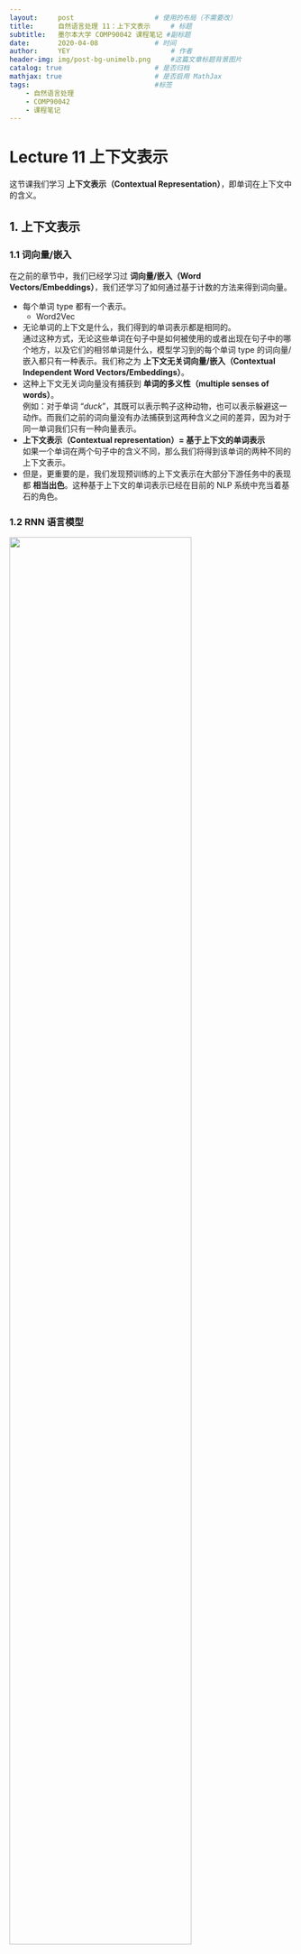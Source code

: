 ```yaml
---
layout:     post   				    # 使用的布局（不需要改）
title:      自然语言处理 11：上下文表示   	# 标题 
subtitle:   墨尔本大学 COMP90042 课程笔记 #副标题
date:       2020-04-08 				# 时间
author:     YEY 						# 作者
header-img: img/post-bg-unimelb.png 	#这篇文章标题背景图片
catalog: true 						# 是否归档
mathjax: true                       # 是否启用 MathJax
tags:								#标签
    - 自然语言处理
    - COMP90042
    - 课程笔记
---
```


# Lecture 11 上下文表示

这节课我们学习 **上下文表示（Contextual Representation）**，即单词在上下文中的含义。

## 1. 上下文表示
### 1.1 词向量/嵌入
在之前的章节中，我们已经学习过 **词向量/嵌入（Word Vectors/Embeddings）**，我们还学习了如何通过基于计数的方法来得到词向量。

* 每个单词 type 都有一个表示。
  * Word2Vec
* 无论单词的上下文是什么，我们得到的单词表示都是相同的。  
  通过这种方式，无论这些单词在句子中是如何被使用的或者出现在句子中的哪个地方，以及它们的相邻单词是什么，模型学习到的每个单词 type 的词向量/嵌入都只有一种表示。我们称之为 **上下文无关词向量/嵌入（Contextual Independent Word Vectors/Embeddings）**。
* 这种上下文无关词向量没有捕获到 **单词的多义性（multiple senses of words）**。  
  例如：对于单词 “$\textit{duck}$”，其既可以表示鸭子这种动物，也可以表示躲避这一动作。而我们之前的词向量没有办法捕获到这两种含义之间的差异，因为对于同一单词我们只有一种向量表示。
* **上下文表示（Contextual representation）$=$ 基于上下文的单词表示**  
  如果一个单词在两个句子中的含义不同，那么我们将得到该单词的两种不同的上下文表示。
* 但是，更重要的是，我们发现预训练的上下文表示在大部分下游任务中的表现都 **相当出色**。这种基于上下文的单词表示已经在目前的 NLP 系统中充当着基石的角色。

### 1.2 RNN 语言模型

<img src="http://andy-blog.oss-cn-beijing.aliyuncs.com/blog/2020-06-17-WX20200617-155248%402x.png" width="80%">

所以，我们应当如何学习到这种上下文表示呢？

这里，我们有一个 RNN 语言模型：“$\textit{a cow eats grass}$”。这里，RNN 模型试图预测下一个单词：给定单词 “$\textit{a}$”，RNN 模型试图预测下一个单词 “$\textit{cow}$”；给定单词 “$\textit{cow}$”，它试图预测下一个单词 “$\textit{eats}$” 等等。

下面是一个简单的 RNN 语言模型：

<img src="http://andy-blog.oss-cn-beijing.aliyuncs.com/blog/2020-06-17-WX20200617-160232%402x.png" width="90%">

模型一共 3 层：输入层是单词的 one-hot 向量；隐藏层作为中间层；输出层用于预测下一个单词。其中，隐藏层的计算公式如右边所示：其接受前一个时间步（time-step）的隐藏状态 $s_{i-1}$，并结合当前输入 $x_i$，然后加上一个偏置项 $b$，然后输入一个非线性激活函数 $\tanh$，然后我们得到当前时间步的隐藏状态 $s_i$；之后，我们将当前时间步的隐藏状态 $s_i$ 输入到一个 $\mathrm{softmax}$ 函数中，得到词汇表中的所有单词的在当前时间步的概率分布。

我们知道，词嵌入对应上面的矩阵 $W_x$，我们可以将隐藏状态 $s_i$ 从某种程度上解释为当前单词的上下文表示。为什么可以这样解释呢？假设当前输入单词为 “$\textit{eats}$”，我们计算出该单词的隐藏状态，该 隐藏状态不仅捕获了单词 “$\textit{eats}$” 的信息，而且还包括之前见过的历史单词：“$\textit{a}$” 和 “$\textit{cow}$”。所以，我们可以将 RNN 语言模型中的隐藏状态从某种程度上视为一种上下文单词表示。

那么，问题解决了吗？

* 几乎解决了，但是还没有完全解决。因为该 RNN 语言模型得到的单词的上下文表示仅仅捕获了该单词左边的上下文。  
  例如：对于单词 “$\textit{cow}$”，其隐藏状态仅仅捕获了其前面出现过的单词 “$\textit{a}$” 的信息，而没有捕获到其后面出现的单词 “$\textit{eats}$” 的信息。

* 解决方案：使用 **双向 RNN（bidirectional RNN）**模型替代。

### 1.3 双向 RNN

现在，我们来看一下如何利用双向 RNN 模型来捕获当前单词左右两侧的上下文信息，从而得到当前单词的上下文表示。

<img src="http://andy-blog.oss-cn-beijing.aliyuncs.com/blog/2020-06-17-WX20200617-162852%402x.png" width="90%">

我们有一个简单的 RNN1，和之前一样，我们有句子 “$\textit{a cow eats grass}$”。其中，$s_0, s_1, s_2, s_3$ 表示每个单词 $x_i$ 的前一个时间步的隐藏状态，即 $s_{i-1}$；输出的当前隐藏状态 $s_i$ 捕获了基于之前单词的上下文表示。然后，我们可以简单地添加一个反向 RNN2，从右向左进行，以捕获当前单词右边的上下文单词，同样，我们会得到一个输出的当前隐藏状态 $u_i$。然后，我们可以连接前向和后向两个 RNN 的隐藏状态 $s_i$ 和 $u_i$，从而得到一个同时捕获了当前单词两侧上下文单词信息的词表示。

还是以单词 “$\textit{cow}$” 为例，我们的预测单词为 “$\textit{eats}$”。这里，当前单词 “$\textit{cow}$” 的上下文表示由两部分构成：其中指向预测单词 “$\textit{eats}$” 的蓝色箭头表示隐藏状态 $s_2$ 捕获的左边的上下文单词 “$\textit{a}$” 的信息，而指向预测单词 “$\textit{eats}$” 的红色箭头表示隐藏状态 $u_1$ 捕获的右边的上下文单词 “$\textit{eats}$” 和 “$\textit{grass}$” 的信息。

所以，通过双向 RNN 模型，我们可以得到同时包含当前单词两侧信息的上下文表示，并且，无需另外设计新的模型或者架构。

## 2. ELMo

双向 RNN 这种思路也启发了 **ELMo** 模型：它是一种非常流畅自然的单词上下文表示模型，并且在大部分的 NLP 任务中都取得了非常好的效果。

### 2.1 ELMo：基于语言模型的嵌入

**ELMo** 表示 **基于语言模型的嵌入（Embeddings from Language Models）**。
* Peters et al. (2018): <https://arxiv.org/abs/1802.05365v2>
* ELMo 在一个包含 1B（10 亿）单词的语料库上训练了一个双向多层 LSTM 语言模型。
* 它结合了来自 LSTM 的 **多层（multiple layers）**的隐藏状态，并用于下游任务中。
  * 这是 ELMo 的创新点之一：因为之前关于预训练模型的上下文表示研究只使用了顶层的信息，因此并没有在性能上获得太大提升。而对于 ELMo，假如我们使用了一个 2 层的 LSTM，那么我们将同时使用第一层和第二层的 LSTM 的输出。
* 最重要的是，研究发现，仅仅通过增加一些预训练的上下文词嵌入，就能在大部分的 NLP 任务中取得较大提升。

### 2.2 ELMo 架构

* LSTM 层数 $= 2$
* LSTM 隐藏层维度 $= 4096$
* 使用 **字符级的卷积神经网络（Character CNN）**来创建词嵌入。
  * 没有未知单词
  
  <img src="http://andy-blog.oss-cn-beijing.aliyuncs.com/blog/2020-06-17-WX20200617-174212%402x.png" width="60%">

  例如：对于单词 “$\textit{Playing}$”，相比直接创建一个该单词的词嵌入，ELMo 选择将其 token 化为一个个英文字母：“$\textit{P}$”、“$\textit{l}$”、“$\textit{a}$”、“$\textit{y}$”、“$\textit{i}$”、“$\textit{n}$”、“$\textit{g}$”。然后我们学习得到单词中每个字母的字符嵌入，并且在其前后添加 paddings 以保证最终得到的单词嵌入的长度一致。然后将其喂给一个带最大池化层的 CNN 模型，来创建一个基于字符嵌入的单词 “$\textit{Playing}$” 的表示。

  <br>

  那么，为什么要这样做呢？因为这样可以基本解决未知单词的问题。例如：假设我们在语料库中没有见过单词 “$\textit{Playing}$”，那么当遇到这个单词时，我们需要另外用一个未知单词嵌入来表示它。而如果我们将其分解为字符嵌入，那么只要我们的语料库中包含了这些字符，我们就不会遇到未知单词的问题。通常，这种方法很简单，因为组成单词的字符通常都是有限的（例如：不考虑大小写的话，英文单词都是由 26 个字母组成）。所以，这是一种可以避免未知单词问题的方法。

### 2.3 提取上下文表示

当我们在 10 亿单词语料库上对该双向 LSTM 模型进行预训练之后，我们如何提从中提取单词的上下文表示呢？我们又该如何将我们提取到的上下文表示用于下游任务呢？

<img src="http://andy-blog.oss-cn-beijing.aliyuncs.com/blog/2020-06-17-WX20200617-181407%402x.png">

这里，我们有一个已经训练好的 ELMo 模型。然后假设现在我们有一个句子：“$\textit{Let's stick to}$”，我们希望得到单词 “$\textit{stick}$” 的上下文表示。首先，我们将句子中的单词分别喂给 ELMo 中的前向语言模型和后向语言模型。

<img src="http://andy-blog.oss-cn-beijing.aliyuncs.com/blog/2020-06-17-WX20200617-182424%402x.png">

之后，我们观察两个语言模型中的所有 LSTM 层的隐藏状态，并且将两个模型中对应的每一层的隐藏状态以及输出层的词嵌入连接起来。然后，我们对每一层得到的连接向量进行加权求和（这里假设对应层的权重分别为 $s_2, s_1, s_0$，关于权重值的选择我们将在后面进行介绍）。然后我们将得到单词 “$\textit{stick}$” 在这里的上下文 “$\textit{Let's stick to}$” 中的上下文嵌入表示。

可以看到，整个过程很简单：我们从两个方向的语言模型中提取所有层的隐藏状态，并对其进行连接，然后加权求和即可。

### 2.4 下游任务：词性标注

<img src="http://andy-blog.oss-cn-beijing.aliyuncs.com/blog/2020-06-17-WX20200617-183414%402x.png" width="80%">

那么，我们如何将得到的上下文表示用于下游任务呢？

这里，我们有一个利用 RNN 进行 **词性标注（POS Tagging）**的任务：

给定一个句子 “$\textit{let's stick to improvisation}$”，我们试图对其中的每个单词进行词性标注，例如：单词 “$\textit{let's}$” 对应的 POS 为 “VERB”，我们希望得到单词 “$\textit{stick}$” 的 POS。

非常简单，我们简单地将基于 ELMo 得到的单词 “$\textit{stick}$” 的上下文表示和其在下游任务中的词嵌入进行连接。例如：这里，我们的下游任务中是一个简单的 RNN 模型，我们只需要在原始的隐藏状态 $s_i$ 的计算公式的基础上：将当前单词的嵌入 $W_x x_i$（其中，$x_i$ 为当前输入单词的 one-hot 向量，$W_x$ 为嵌入矩阵），连接一个基于 ELMo 得到的当前单词的嵌入 $e_i$ 即可。然后我们将得到的隐藏状态 $s_i$ 喂给 RNN 模型，然后像正常 RNN 模型一样进行训练即可。

当然，通常我们不会对 ELMo 中的语言模型进行训练，我们固定其隐藏状态，即双向 LSTM 中的参数，我们要学习的只是 ELMo 中的最后一步加权求和时的权重参数（即之前提到的 $s_2, s_1, s_0$）。在我们的词性标注任务开始时，我们将这些权重设置为一些随机值，然后我们根据任务的表现来更新这些权重，即我们利用下游任务来学习如何对 ELMo 中这些不同层的隐藏状态的连接向量进行线性组合，即如何选择权重来对连接向量进行加权求和。所以，实际上模型学习到的参数就是由这些权重值所组成的向量。

### 2.5 ELMo 的表现如何？

以下是 ELMo 在一些任务中的表现：

<img src="http://andy-blog.oss-cn-beijing.aliyuncs.com/blog/2020-06-17-WX20200617-200222%402x.png" width="80%">

* SQuAD：一个非常著名的问答数据集（QA）
* SNLI：文本蕴含数据集（textual entailment）
* SRL：语义角色标注数据集（semantic role labelling）
* Coref：共指消解数据集（coreference resolution）
* NER：命名实体识别数据集（named entity recognition）
* SST-5：情感分析数据集（sentiment analysis）

左侧是 ELMo 之前的一些其他方法在这些任务上的最佳表现，右侧第一列是 BASELINE 方法的表现。作者所做的就是提取文档中每个句子的上下文表示，然后给每个单词连接上 ELMo 的上下文嵌入，对应右侧第二列 ELMo + BASELINE 的表现。可以看到，在大部分任务上都有显著提升。这里，我们并没有改变原有模型的架构，我们只是加入了一些单词的上下文嵌入信息，同时，也没有额外引入过多参数，因为学习的参数只是那些隐藏状态连接向量的权重（仅仅相当于 ELMo 模型的层数）。

### 2.6 其他发现

* **低层表示 $=$ 捕获句法（syntax）信息**  
  一个有趣的发现是低层的表示（例如：第一层 LSTM 中的隐藏状态）倾向于捕获更多关于该单词的句法信息。因此，非常适用于 **词性标注 (POS tagging)** 、**命名实体识别 (NER)** 等任务。

  <br>

* **高层表示 $=$ 捕获语义（semantics）信息**  
  第二层 LSTM 中的隐藏状态捕获到的更多是关于单词语义方面的信息，因此，更适用于一些理解相关任务，例如：**问答系统 (QA)** 、**文本蕴含 (textual entailment)** 、**情感分析 (sentiment analysis)** 等等。

那么，这些特性是如何被发现的呢？

很简单，只需要观察一下如何解释从文本中学习到的关于隐藏状态连接向量的权重。例如：当下游任务是词性标注时，我们会发现第一层 LSTM 学习到的隐藏状态连接向量的权重值往往非常大；而在下游任务是情感分析时，我们会发现第二层 LSTM 学习到的隐藏状态连接向量的权重值非常大。

### 2.7 上下文 vs. 上下文无关

这里是一些关于上下文表示和上下文无关表示的定性分析，我们可以看一下两种方式学习到的词义有什么差别：

<img src="http://andy-blog.oss-cn-beijing.aliyuncs.com/blog/2020-06-17-WX20200617-204530%402x.png" width="90%">

我们有一些上下文无关的 GloVe 词嵌入，可以看到对于单词 “$\textit{play}$”，我们可以得到一些最相近的单词，例如：“$\textit{playing}$”、“$\textit{game}$”、“$\textit{games}$” 等，这些单词的 GloVe 嵌入都和单词 “$\textit{play}$” 的 GloVe 嵌入相似度非常高。

但是，对于 ELMo，我们可以用它返回一些相似的句子，在这些句子中，给定的目标单词具有相同的词义。例如：对于单词 “$\textit{play}$”，在我们的第一个源句子的上下文中，它表示运动方面的含义，如果我们计算其上下文嵌入，然后计算 “$\textit{play}$” 在其他句子中的上下文嵌入，并与第一个源句子得到的上下文嵌入进行比较，我们会发现一些最相近的句子，在这些句子中，“$\textit{play}$” 具有和第一个源句子中相同的上下文含义，即同样表示运动方面的含义。而在第二个源句子中，“$\textit{play}$” 的含义则与戏剧方面相关，因此，ELMo 得到的最相近的句子中的 “$\textit{play}$” 含义同样与戏剧方面相关。

这种在不同上下文中含义上的差异是在上下文无关的词嵌入（例如：GloVe）中无法体现出来的。此外，从这个例子中，我们也可以学到如何简单地将这种上下文表示的词嵌入应用到 **词义消歧（word sense disambiguation）**任务中。

### 2.8 RNN 的缺点

但是，ELMo 同样存在一些缺点，因为其使用的是基于 RNN 模型的方法。

* 序列处理（Sequential processing）：难以扩展到非常大的语料库和模型上。  
  由于使用 RNN，序列处理是不可避免的步骤。当我们想要计算句子中最后一个单词的上下文表示时，我们无法立即直接进行计算，我们需要先计算句子中倒数第二个单词的上下文表示，而这又需要我们先计算句子中倒数第三个单词的上下文表示。所以，由于 RNN 的特性，我们必须从句子的第一个单词开始依次计算单词的上下文表示。因此，基于 RNN 的方法很难扩展到非常大的语料库和模型上。

  <br> 

* RNN 模型是从左向右运行的（只能捕获到单侧的上下文信息）。  
  原始的 RNN 模型是单向的，因此我们只能捕获到目标单词左侧的上下文信息。RNN 的这种设计理念是基于我们希望得到一个格式正确的句子概率，我们希望计算得到的所有可能句子的概率之和为 1，因此 RNN 被设计为从左向右的单向语言模型。但这样带来的问题是我们无法捕获目标单词另一侧的上下文信息。

  <br>

* 双向 RNN（Bidirectional RNN）可以在一定程度上解决这个问题，但是它只能捕获到表面的双向表示的交互信息。因为在处理单词的时候，ELMo 中的前向 RNN 模型和后向 RNN 模型彼此之间并不存在交互。我们只是对这两个独立的 RNN 的输出进行了简单地连接操作。

## 3. BERT

因此，我们将继续介绍一种更加高效的上下文表示的学习模型：**BERT**，它是目前为止表现最好的模型之一。

### 3.1 BERT

**BERT** 意为 **基于 Transformers 的双向编码器表示（Bidirectional Encoder Representations from Transformers）**。

* Devlin et al. (2019): <https://arxiv.org/abs/1810.04805>

* BERT 使用 **自注意力网络（self-attention networks）**，又称 **Transformers**，来捕获单词之间的依赖关系。
  * 这种方式的主要优点在于无需进行序列处理。  
    不同于基于 RNN 模型的 ELMo，我们可以使用 BERT 直接计算句子中某个单词的上下文嵌入而不必先计算其前面单词的嵌入。因此，可以很容易扩展到非常大的语料库上。
* BERT 还使用 **掩码语言模型（masked language model）**来捕获深度双向表示。  
  在之前的 ELMo 中，我们看到其只捕获了表面的双向表示，因为前向和后向语言模型之间是相互独立的。而在 BERT 中，我们稍后将看到 Transformers 使用单个模型同时捕获两个方向的上下文信息。
* 失去了生成语言的能力。  
  BERT 无法单独进行语言生成任务，它无法计算有效的句子概率，也无法从左至右生成句子。
* 但是，这不是一个很大的问题，如果我们的目标只是学习单词的上下文表示。  
  如果我们的目标只是高效地生成单词的双向上下文表示，那么 BERT 无法生成语言并非一个很大的问题，因为我们可以将其与其他语言模型结合来实现语言生成。

### 3.2 ELMo vs. BERT 架构对比

这里是 ELMo 和 BERT 的架构图表示：

<img src="http://andy-blog.oss-cn-beijing.aliyuncs.com/blog/2020-06-17-WX20200617-222108%402x.png" width="80%">

上面是 ELMo 的架构图，其中下面的黄色方块表示输入单词。可以看到，ELMo 具有一个从左至右的 LSTM 和一个从右至左的 LSTM 模型，我们将单词序列分别输入给这两个 RNN 语言模型，然后我们将两个模型输出的隐藏状态向量进行连接得到双向的上下文信息。但是，这两个 LSTM 语言模型在处理单词的过程中并没有任何交互。

<img src="http://andy-blog.oss-cn-beijing.aliyuncs.com/blog/2020-06-17-WX20200617-233519%402x.png" width="90%">

上面是 BERT 的架构，其中每个蓝色椭圆表示 Transformer。假设现在我们要计算第二个单词 $E_2$ 的上下文表示，Transformer 会查看单词 $E_2$ 周围的所有上下文单词，即从 $E_1$ 到 $E_N$ 的整个单词序列，然后计算一个集合表示（aggregate representation）作为单词 $E_2$ 的上下文表示。然后我们会经过一系列的 Transformers，每一层都执行类似的操作，例如：第二层的 Transformers 会将所有第一层 Transformers 的输出作为输入，并将它们结合起来，计算得到最终的上下文表示 $T_2$。由于这里我们使用单个模型来捕获两个方向的上下文信息，模型可以捕获到不同的两侧上下文单词之间更深层次的关系。

### 3.3 目标 1：掩码语言模型

我们前面提到过 BERT 使用了 **掩码语言模型（Masked Language Model）**。

* 随机 “掩去（mask）” $k\%$ 的 tokens。
* BERT 的目标：正确预测出被掩去的单词（masked words）。

例如，现在我们有以下句子：

<img src="http://andy-blog.oss-cn-beijing.aliyuncs.com/blog/2020-06-17-WX20200617-235428%402x.png" width="80%">

首先，我们在预处理时随机 “掩去” 两个单词：“$\textit{lecture}$” 和 “$\textit{and}$”，将它们用 “$\text{[MASK]}$” 代替。然后，我们将处理后的句子喂给 BERT，然后训练 BERT 并让其预测这两个 “$\text{[MASK]}$” 所对应的原始单词。这个过程和 RNN 语言模型有些类似，在 RNN 语言模型中，我们同样需要预测单词，只是由于 RNN 是单向模型，我们在预测第一个 “$\text{[MASK]}$” 所对应的原始单词时，我们将只基于其左侧的上下文单词信息 “$\textit{Today}$”、“$\textit{we}$”、“$\textit{have}$”、“$\textit{a}$” 来预测单词 “$\textit{lecture}$”，而并没有使用其右侧的上下文信息。这里的掩码语言模型的不同在于，我们将同时使用两侧的上下文单词信息来进行预测。

### 3.4 目标 2：预测下一个句子

BERT 的第二个目标是预测接下来的句子。

* 这使得 BERT 可以学习句子之间的关系。
* BERT 的目标是预测句子 B 是否紧跟在句子 A 后面。
* 这个预训练目标对于需要分析句子对的下游应用（例如：文本蕴含、句子相似度）非常有用。

<img src="http://andy-blog.oss-cn-beijing.aliyuncs.com/blog/2020-06-17-WX20200618-001327%402x.png">

例如，在上面左边的两个句子，我们希望 BERT 的预测结果是句子 B 是句子 A 的下句，因为两个句子之间的衔接非常自然；而对于右边的两个句子，我们希望 BERT 的预测结果是句子 B 不是句子 A 的下句，因为二者没什么直接关系。

我们并不需要专门的带标签数据，因为对于正样本，我们只需要给定一个语料库，然后从中选取两个相邻的句子，就可以得到 “IsNextSentence” 标签的句子对。对于负样本，我们只需要随机选取一个句子，然后再从语料库中随机抽样得到另一个句子，即可得到 “NotNextSentence” 标签的句子对。因此，我们不需要专门准备一个带标签的数据集。

### 3.5 训练/模型细节

* BERT 使用 WordPiece (subword) Tokenisation  
  类似之前在文本预处理中学过的 BPE（Byte-Pair Encoding） 算法，不同点在于，WordPiece 基于概率生成新的 subword 而不是下一最高频字节对。

* BERT 使用多层 Transformers 来学习上下文表示。
* 模型训练在 Wikipedia+BookCorpus 上完成。
* 训练需要在多个 GPU 上运行好几天。

### 3.6 BERT 微调（Fine-Tuning）

<img src="http://andy-blog.oss-cn-beijing.aliyuncs.com/blog/2020-06-18-WX20200618-130026%402x.png">

首先，在一个大的语料库上对 BERT 进行预训练，这一步是无监督学习，因为这里的目标任务是掩码语言模型和预测下一个句子，我们无需准备带标签数据集。因此，我们基于这两个任务在一个很大的语料库（例如：Wikipedia+BookCorpus）上对 BERT 进行预训练。

一旦预训练完成之后，假如我们希望将基于 BERT 的上下文表示应用到下游任务中，例如现在我们有一个垃圾邮件检测任务，我们有一个由邮件信息和类别标签组成的垃圾邮件分类数据集。我们要做的就是将数据集中的邮件信息喂给 BERT，得到这些邮件信息的上下文表示，然后，我们在 BERT 之上再增加一个分类器层用于分类。所以，我们将 BERT 输出的词上下文表示输入分类器（例如：多层感知器）进行分类。然后在训练时，我们可以同时更新分类器和 BERT 内部的参数。

### 3.7 例子：垃圾邮件检测

现在，让我们来看一下具体如何利用 BERT 实现垃圾邮件检测。

<img src="http://andy-blog.oss-cn-beijing.aliyuncs.com/blog/2020-06-18-WX20200618-131054%402x.png" width="70%">

在 BERT 的数据集预处理过程中，我们需要做的是在数据集中的每个句子前面加上一个特殊的 token “$[\text{CLS}]$”，然后将整个句子喂给 BERT。我们有很多 ENCODER 层，每一个 ENCODER 都是一个 Transformer，然后，BERT 会返回每个输入单词 token 的上下文表示。现在，所有这些词嵌入都是基于上下文的，因为我们通过多层 Transformer 的注意力机制整合了所有输入单词的信息。

<img src="http://andy-blog.oss-cn-beijing.aliyuncs.com/blog/2020-06-18-WX20200618-132518%402x.png">

然后，我们仅将 “$[\text{CLS}]$” 这一个 token 的上下文表示输入分类器层（忽略其他单词的上下文表示），分类器层可以是由简单的前馈神经网络加上 softmax 分类器组成，然后进行垃圾邮件分类。非常重要的一点是，当我们希望利用下游任务（垃圾邮件分类）来训练模型/微调模型参数时，我们不仅更新分类器（前馈神经网络）中的参数，同时也会更新 BERT 中的参数。我们当然也可以只更新分类器中的参数，但是在实践中，这种做法的效果并不理想。

### 3.8 BERT vs. ELMo

那么，BERT 和 ELMo 到底在哪些方面存在差异呢？

* ELMo 只能提供单词的上下文表示。  
  两者都可以提供单词的上下文表示，但是 ELMo 只能提供单词的上下文表示，ELMo 需要另外提供下游应用的神经网络架构。回忆一下之前 ELMo 的例子，我们有单独的 baseline 模型（有自己的神经网络架构），ELMo 仅仅提供单词的上下文表示，我们还需要提供用于下游任务的单独的神经网络架构。

  <br>

* 当应用于下游应用时，ELMo 的上下文表示是固定的。  
  另一个主要区别是，当我们利用下游任务进行训练/微调时，ELMo 中用于学习上下文表示的语言模型的参数是固定的（没有训练），这个过程中，唯一得到训练的参数是赋予来自不同 LSTM 层隐藏状态连接向量的权重（例如：$s_2,s_1,s_0$）。我们并不会对 ELMo 中的 LSTM 层的参数进行更新。

  <img src="http://andy-blog.oss-cn-beijing.aliyuncs.com/blog/2020-06-18-WX20200618-141517%402x.png" width="30%">

  <br>

* BERT 为下游任务增加了一个分类层。  
  * 无需特定任务的模型  
    BERT 不需要另外单独的下游任务模型。BERT 提供了单词的上下文表示，我们要做的只是为下游任务增加一个分类层。
  
  <br>

* BERT 在微调时会更新所有参数。  

### 3.9 BERT 的表现如何？

下面是 BERT 在一些 NLP 任务上的表现：

<img src="http://andy-blog.oss-cn-beijing.aliyuncs.com/blog/2020-06-18-WX20200618-155328%402x.png" width="80%">

* MNLI, RTE：文本蕴含（textual entailment）
* QQP, STS-B, MRPC：句子相似度（sentence similarity）
* QNLP：可回答性预测（answerability prediction）
* SST：情感分析（sentiment analysis）
* COLA：句子可接受度预测（sentence acceptability prediction）

BERT 在所有任务上都取得了非常好的表现。此外，BERT 发布了 2 种版本：$$\text{BERT}_{\text{BASE}}$$ 和 $$\text{BERT}_{\text{LARGE}}$$。其中，$$\text{BERT}_{\text{LARGE}}$$ 的参数数量要比 $$\text{BERT}_{\text{BASE}}$$ 的参数数量更多一些。

### 3.10 Transformers

我们已经见过了 BERT 中的 Transformers，那么，到底什么是 Transformers？它们又是如何工作的呢？

<img src="http://andy-blog.oss-cn-beijing.aliyuncs.com/blog/2020-06-18-WX20200618-160235%402x.png" width="40%">

### 3.11 Attention is All You Need

* Vaswani et al. (2017): <https://arxiv.org/abs/1706.03762>
* Transformers 使用 **注意力机制（attention）**替代 RNN（或者 CNN）来捕获单词之间的依赖关系。

这里是一个如何利用注意力机制捕获单词之间依赖关系的例子：

<img src="http://andy-blog.oss-cn-beijing.aliyuncs.com/blog/2020-06-18-WX20200618-164110%402x.png" width="80%">

假设现在我们有一个句子 “$\textit{I made her duck}$”，我们希望计算其中单词 “$\textit{made}$” 的上下文嵌入。我们需要先分别单独观察单词 “$\textit{made}$” 周围的单词，例如，对于单词 “$\textit{I}$”，我们将结合单词 “$\textit{made}$” 和 “$\textit{I}$”，组合得到一个向量（第二层中的亮紫色向量）。这个过程称为 **注意力（attention）**，因为我们这里将注意力放在一个特定单词（“$\textit{I}$”）上。然后，对于第二个单词 “$\textit{her}$” 进行相同的操作，得到一个表征了单词 “$\textit{made}$” 和 “$\textit{her}$” 的复合向量（第二层中的亮黄色向量）。同理，对于最后一个单词 “$\textit{duck}$” 也一样，我们得到一个复合向量（第二层中的桃红色向量）。这三个复合向量分别捕获了单词 “$\textit{made}$” 周围的三个上下文单词。然后，我们对这三个复合向量进行加权求和，得到单词 “$\textit{made}$” 的上下文表示。

这就是注意力机制的核心思想。所以，可以看到，这里并没有涉及序列处理，因为假如现在我们要计算单词 “$\textit{duck}$” 的上下文表示，我们可以直接计算其周围单词的注意力组合，而无需先计算出其前一个单词 “$\textit{her}$” 的上下文表示。实际上，第二层的三个复合向量可以采用并行方式计算，因此，这里不涉及序列处理，这也是和基于 RNN 这种序列模型的 ELMo 相比，BERT 能够很好地扩展到大型语料库上的原因。

### 3.12 自注意力机制：实现

我们这里进一步介绍这种 **自注意力机制（Self-Attention）**的实现。

* **输入**：3 个向量
  * **查询向量（query vector）$q$**  
    查询向量是目标单词的向量，例如：“$\textit{made}$”。
  * **键向量（key vector）$k$** 和 **值向量（value vector）$v$**  
    键、值向量是目标单词周围单词的向量，例如：“$\textit{her}$”。

  <br>

* 查询、键、值都是 **向量**。
  * 它们都是来自单词嵌入的线性投影（linear projections）。

  <img src="http://andy-blog.oss-cn-beijing.aliyuncs.com/blog/2020-06-18-WX20200618-163954%402x.png" width="50%">

  例如，假设现在我们有单词 “$\textit{made}$” 和 “$\textit{her}$” 的嵌入。我们将单词 “$\textit{made}$” 的嵌入投影到一个查询向量 $q$，然后将单词 “$\textit{her}$” 的嵌入投影到一个键向量 $k$，并再次将单词 “$\textit{her}$” 的嵌入投影到一个值向量 $v$。然后，当我们试图计算单词 “$\textit{made}$” 的上下文表示时，如之前例子中演示的，我们将对复合向量 $v_I$，$v_{her}$，$v_{duck}$ 进行加权求和，其中 $v_I$ 是单词 “$\textit{I}$” 的值向量，$v_{her}$ 是单词 “$\textit{her}$” 的值向量， $v_{duck}$ 是单词 “$\textit{duck}$” 的值向量，这些值向量都是对应单词嵌入的投影向量。
  
  <br>

  那么，这里的权重值 $0.1$，$0.6$ 和 $0.3$ 又是如何得到的呢？

  <br>

  这是基于上面的 $A(q,K,V)$ 的计算公式，它给出了某个特定单词的上下文表示。其中，$v_i$ 对应不同注意力组合的投影向量 $v_I$，$v_{her}$，$v_{duck}$。对应的权重是通过红圈内的表达式计算得到的。我们简单地计算目标单词的查询向量 $q$ 和对应上下文单词的键向量 $k_i$ 的点积，然后在所有上下文单词上进行 $\text{softmax}$ 计算。

  <br>
  
  例如：上面例子中，$v_I$ 的权重为 $\dfrac{e^{q_{made}\cdot k_{I}}}{e^{q_{made}\cdot k_{I}}+e^{q_{made}\cdot k_{her}}+e^{q_{made}\cdot k_{duck}}}=0.1$

  <br>

* 基于注意力机制的单个单词的上下文表示计算公式：

  $$A(q,K,V)=\sum_i \dfrac{e^{q\cdot k_i}}{\sum_j e^{q\cdot k_j}}\times v_i$$

  当我们有多个查询向量时（即需要同时计算多个单词的上下文表示时），我们可以将它们堆叠为矩阵形式：

  $$A(Q,K,V)=\text{softmax}(QK^{\mathrm T})V$$
  
  <br>

* Transformers 还使用 **缩放后的点积（scaled dot-product）**来避免计算得到的数值过大：

  $$A(Q,K,V)=\text{softmax}\left(\dfrac{QK^{\mathrm T}}{\sqrt{d_k}}\right)V$$

  其中，$d_k$ 表示查询向量（query）和键向量（key）的维度。

  因为我们进行了很多点积操作，所以最终得到的值可能非常大，Transformers 对此处理非常简单，就是直接将点积结果除以一个标量 $\sqrt{d_k}$。

### 3.13 多头注意力机制

<img src="http://andy-blog.oss-cn-beijing.aliyuncs.com/blog/2020-06-18-WX20200618-171537%402x.png" width="80%">

此前我们看到的是，每一个单词对只有一个注意力（attention），例如：对于单词 “$\textit{made}$”，我们在计算注意力时，每次只考虑一个上下文单词（例如：“$\textit{I}$”）。但是，论文作者还提出了一种 **多头注意力机制（multi-head attention）**，就是简单地将这个步骤重复多次以允许多次交互。

这里，我们有查询、键、值向量 $V,K,Q$，然后我们有一个之前提过的经过缩放的点积自注意力层。现在我们所做的就是将这个过程重复多次，这个过程可以并行化。然后，我们将得到的结果进行连接。这意味着我们将允许模型捕获这些单词对之间的不同类别的交互。具体公式如上所示，对于每一个头 $\text{head}_i$，我们进行一次注意力计算 $\text{Attention}(QW_i^{Q},KW_i^{K},VW_i^{V})$。因为有多个头，我们可以多次线性投影所有的查询、键、值向量，所以每一个头 $\text{head}_i$ 都有一个自己的投影矩阵 $W_i$。将计算得到的所有 $\text{head}_i$ 进行连接，然后再进行一次线性投影计算得到多头注意力 $\text{MultiHead}(Q,K,V)$。

### 3.14 Transformer 块

<img src="http://andy-blog.oss-cn-beijing.aliyuncs.com/blog/2020-06-18-WX20200618-173609%402x.png" width="80%">

可以看到，完整的 Transformer 块中还包含看一些其他操作。给定一个输入，我们先对其进行嵌入计算，然后计算查询、键、值向量，并在此基础上计算多头注意力的向量。然后，我们将之前查询、键、值向量的结果再加入到多头注意力的结果中进行归一化处理（normalization）。这意味着，我们从注意力网络中得到第一个单词的上下文表示 $T_1$ 后，我们再回过头来将原单词的嵌入 $E_1$ 加入到 $T_1$ 的结果中，这种做法被称为 **残差连接（residual connection）**，其理由是我们不希望模型忽略原单词的嵌入信息。然后，我们将通过残差连接以及归一化得到的结果喂给一个前馈网络，并再次进行归一化操作。这就是在一个 Transformer 模型中所发生的全部事情。

另外，在输入 Transformer 块之前的位置编码（Positional Encoding）又指的是什么呢？回忆一下，当我们计算注意力（attention）时，例如：我们要计算单词 “$\textit{made}$” 的上下文表示时，我们每次分别独立地将注意力放在上下文单词 “$\textit{I}$”、“$\textit{her}$”、“$\textit{duck}$” 上，但是对于模型而言，它并不知道单词的位置信息：即单词 “$\textit{her}$” 是和目标单词 “$\textit{made}$” 相邻的下一个单词，单词 “$\textit{duck}$” 和目标单词 “$\textit{made}$” 的距离要更远一些等等。所以，位置编码实际上是一个向量，它编码了文本中单词的一些位置信息，例如：单词 “$\textit{duck}$” 出现在文本中的第 4 个位置，单词 “$\textit{her}$”  出现在第 3 个位置等等。因此，位置编码为模型提供了一些词序相关的信息。

## 4. 总结

* 我们学习了基于 ELMo 和 BERT 的单词上下文表示，以及它们在下游任务中的表现，并且也学习了如何将它们应用到下游任务中。
* 这些模型都是在非常大的语料库上训练的。
  * 因此，它们构建了一些语言相关的知识。
  * 使用无监督目标，模型训练无需专门提供带标签数据集。
* 由于模型是在非常大的语料库上训练的，因此，当我们将它们用于下游任务时，我们不再是从零开始（“scratch”）的状态，因为模型在某种程度上已经理解了一些单词含义相关的信息，以及单词之间的关系。所以，现在模型需要做的只是将这些理解带入下游任务的模型中进行训练。这也是这类上下文表示模型非常有用的原因之一。并且，正如 BERT 中提到的，基于大量语料库得到的预训练词嵌入在一定程度上缓解了下游任务对于数据量的需求。

## 5. 扩展阅读
* ELMo: <https://arxiv.org/abs/1802.05365v2> 
* BERT: <https://arxiv.org/abs/1810.04805> 
* Transformer: <http://nlp.seas.harvard.edu/2018/04/03/attention.html>

下节内容：语篇


